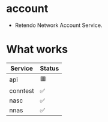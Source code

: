 # account
- Retendo Network Account Service.

# What works
| Service        | Status       |
| -------------- | ------------ |
| api            | 🟥           |
| conntest       | ✅           |
| nasc           | ✅           |
| nnas           | ✅           |
